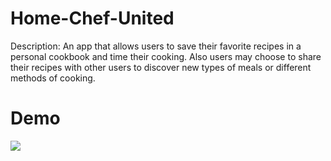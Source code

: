 # Home-Chef-United

Description: An app that allows users to save their favorite recipes in a personal cookbook and time their cooking.
Also users may choose to share their recipes with other users to discover new types of meals or different methods of cooking.

# Demo

![](https://github.com/Kirazuto7/Home-Chef-United/blob/main/HomeChefUnited.gif)

